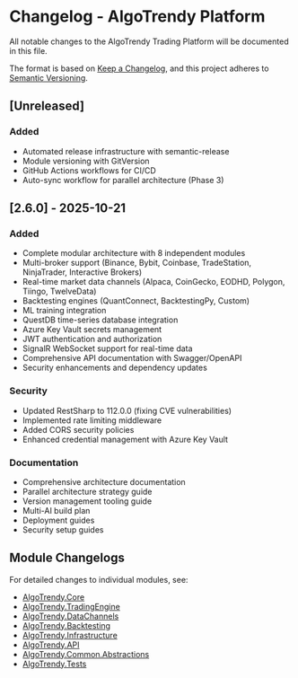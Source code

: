 # Changelog - AlgoTrendy Platform

All notable changes to the AlgoTrendy Trading Platform will be documented in this file.

The format is based on [Keep a Changelog](https://keepachangelog.com/en/1.0.0/),
and this project adheres to [Semantic Versioning](https://semver.org/spec/v2.0.0.html).

## [Unreleased]

### Added
- Automated release infrastructure with semantic-release
- Module versioning with GitVersion
- GitHub Actions workflows for CI/CD
- Auto-sync workflow for parallel architecture (Phase 3)

## [2.6.0] - 2025-10-21

### Added
- Complete modular architecture with 8 independent modules
- Multi-broker support (Binance, Bybit, Coinbase, TradeStation, NinjaTrader, Interactive Brokers)
- Real-time market data channels (Alpaca, CoinGecko, EODHD, Polygon, Tiingo, TwelveData)
- Backtesting engines (QuantConnect, BacktestingPy, Custom)
- ML training integration
- QuestDB time-series database integration
- Azure Key Vault secrets management
- JWT authentication and authorization
- SignalR WebSocket support for real-time data
- Comprehensive API documentation with Swagger/OpenAPI
- Security enhancements and dependency updates

### Security
- Updated RestSharp to 112.0.0 (fixing CVE vulnerabilities)
- Implemented rate limiting middleware
- Added CORS security policies
- Enhanced credential management with Azure Key Vault

### Documentation
- Comprehensive architecture documentation
- Parallel architecture strategy guide
- Version management tooling guide
- Multi-AI build plan
- Deployment guides
- Security setup guides

## Module Changelogs

For detailed changes to individual modules, see:
- [AlgoTrendy.Core](./backend/AlgoTrendy.Core/CHANGELOG.md)
- [AlgoTrendy.TradingEngine](./backend/AlgoTrendy.TradingEngine/CHANGELOG.md)
- [AlgoTrendy.DataChannels](./backend/AlgoTrendy.DataChannels/CHANGELOG.md)
- [AlgoTrendy.Backtesting](./backend/AlgoTrendy.Backtesting/CHANGELOG.md)
- [AlgoTrendy.Infrastructure](./backend/AlgoTrendy.Infrastructure/CHANGELOG.md)
- [AlgoTrendy.API](./backend/AlgoTrendy.API/CHANGELOG.md)
- [AlgoTrendy.Common.Abstractions](./backend/AlgoTrendy.Common.Abstractions/CHANGELOG.md)
- [AlgoTrendy.Tests](./backend/AlgoTrendy.Tests/CHANGELOG.md)
